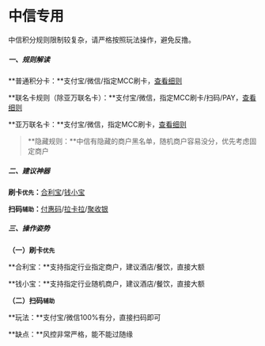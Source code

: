 # 中信专用

中信积分规则限制较复杂，请严格按照玩法操作，避免反撸。



##### **一、规则解读**

**普通积分卡：**支付宝/微信/指定MCC刷卡，[查看细则](https://creditcard.ecitic.com/gonggao/news_200415.shtml)

**联名卡规则（除亚万联名卡）：**支付宝/微信，指定MCC刷卡/扫码/PAY，[查看细则](https://creditcard.ecitic.com/gonggao/news_200415_2.shtml)

**亚万联名卡：**支付宝/微信，指定MCC刷卡，[查看细则](https://creditcard.ecitic.com/gonggao/news_200415_2.shtml)

> **隐藏规则：**中信有隐藏的商户黑名单，随机商户容易没分，优先考虑固定商户



##### 二、建议神器

**刷卡`优先`：**[合利宝](tool/hlb.md)/[钱小宝](tool/qxb.md)

**扫码`辅助`：**[付惠码](tool/fhm.md)/[拉卡拉](tool/lkl.md)/[聚收银](tool/jsy.md)



##### 三、操作姿势

**（一）刷卡`优先`**

**合利宝：**支持指定行业指定商户，建议酒店/餐饮，直接大额

**钱小宝：**支持指定行业随机商户，建议酒店/餐饮，直接大额



**（二）扫码`辅助`**

**玩法：**支付宝/微信100%有分，直接扫码即可

**缺点：**风控非常严格，能不能过随缘


